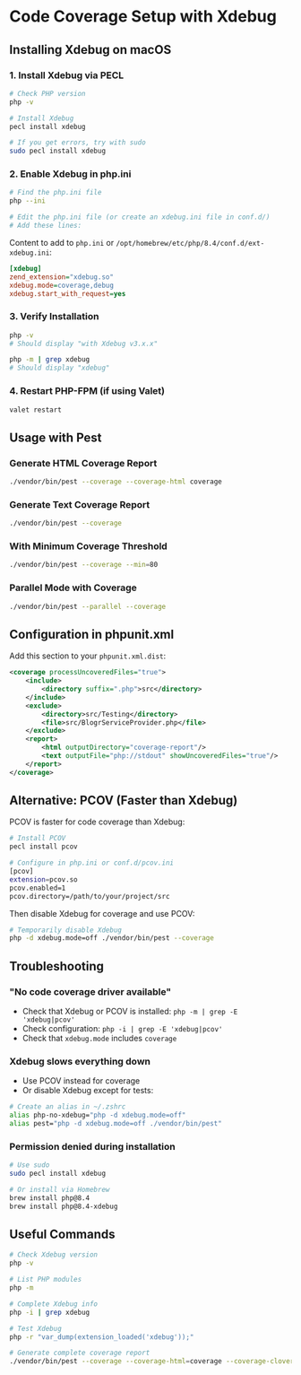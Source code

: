 # Code Coverage Setup with Xdebug

## Installing Xdebug on macOS

### 1. Install Xdebug via PECL

```bash
# Check PHP version
php -v

# Install Xdebug
pecl install xdebug

# If you get errors, try with sudo
sudo pecl install xdebug
```

### 2. Enable Xdebug in php.ini

```bash
# Find the php.ini file
php --ini

# Edit the php.ini file (or create an xdebug.ini file in conf.d/)
# Add these lines:
```

Content to add to `php.ini` or `/opt/homebrew/etc/php/8.4/conf.d/ext-xdebug.ini`:

```ini
[xdebug]
zend_extension="xdebug.so"
xdebug.mode=coverage,debug
xdebug.start_with_request=yes
```

### 3. Verify Installation

```bash
php -v
# Should display "with Xdebug v3.x.x"

php -m | grep xdebug
# Should display "xdebug"
```

### 4. Restart PHP-FPM (if using Valet)

```bash
valet restart
```

## Usage with Pest

### Generate HTML Coverage Report

```bash
./vendor/bin/pest --coverage --coverage-html coverage
```

### Generate Text Coverage Report

```bash
./vendor/bin/pest --coverage
```

### With Minimum Coverage Threshold

```bash
./vendor/bin/pest --coverage --min=80
```

### Parallel Mode with Coverage

```bash
./vendor/bin/pest --parallel --coverage
```

## Configuration in phpunit.xml

Add this section to your `phpunit.xml.dist`:

```xml
<coverage processUncoveredFiles="true">
    <include>
        <directory suffix=".php">src</directory>
    </include>
    <exclude>
        <directory>src/Testing</directory>
        <file>src/BlogrServiceProvider.php</file>
    </exclude>
    <report>
        <html outputDirectory="coverage-report"/>
        <text outputFile="php://stdout" showUncoveredFiles="true"/>
    </report>
</coverage>
```

## Alternative: PCOV (Faster than Xdebug)

PCOV is faster for code coverage than Xdebug:

```bash
# Install PCOV
pecl install pcov

# Configure in php.ini or conf.d/pcov.ini
[pcov]
extension=pcov.so
pcov.enabled=1
pcov.directory=/path/to/your/project/src
```

Then disable Xdebug for coverage and use PCOV:

```bash
# Temporarily disable Xdebug
php -d xdebug.mode=off ./vendor/bin/pest --coverage
```

## Troubleshooting

### "No code coverage driver available"

- Check that Xdebug or PCOV is installed: `php -m | grep -E 'xdebug|pcov'`
- Check configuration: `php -i | grep -E 'xdebug|pcov'`
- Check that `xdebug.mode` includes `coverage`

### Xdebug slows everything down

- Use PCOV instead for coverage
- Or disable Xdebug except for tests:

```bash
# Create an alias in ~/.zshrc
alias php-no-xdebug="php -d xdebug.mode=off"
alias pest="php -d xdebug.mode=off ./vendor/bin/pest"
```

### Permission denied during installation

```bash
# Use sudo
sudo pecl install xdebug

# Or install via Homebrew
brew install php@8.4
brew install php@8.4-xdebug
```

## Useful Commands

```bash
# Check Xdebug version
php -v

# List PHP modules
php -m

# Complete Xdebug info
php -i | grep xdebug

# Test Xdebug
php -r "var_dump(extension_loaded('xdebug'));"

# Generate complete coverage report
./vendor/bin/pest --coverage --coverage-html=coverage --coverage-clover=coverage.xml
```
